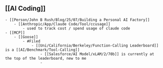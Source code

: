 ## [[AI Coding]]
	- [[Person/John B Rush/Blog/25/07/Building a Personal AI Factory]]
		- [[Anthropic/App/Claude Code/Tool/ccusage]]
			- used to track cost / spend usage of claude code
	- [[MCP]]
		- [[Goose]]
			- #Filed
				- [[Uni/California/Berkeley/Function-Calling Leaderboard]] is a [[AI/Benchmark/Tool-Calling]]
					- [[Salesforce/AI Model/xLAM/2/70b]] is currently at the top of the leaderboard, new to me
					-